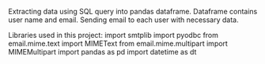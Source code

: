 Extracting data using SQL query into pandas dataframe. 
Dataframe contains user name and email. 
Sending email to each user with necessary data. 


Libraries used in this project:
import smtplib
import pyodbc
from email.mime.text import MIMEText
from email.mime.multipart import MIMEMultipart
import pandas as pd
import datetime as dt
